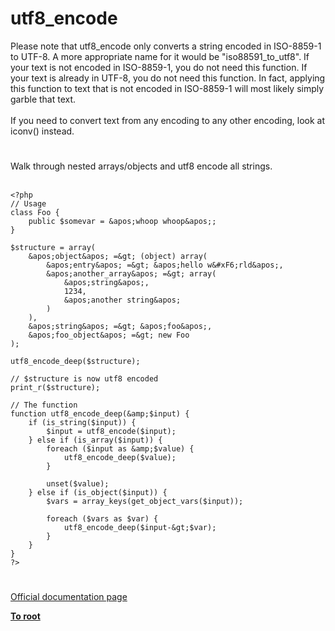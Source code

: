 # utf8_encode



Please note that utf8_encode only converts a string encoded in ISO-8859-1 to UTF-8. A more appropriate name for it would be "iso88591_to_utf8". If your text is not encoded in  ISO-8859-1, you do not need this function. If your text is already in UTF-8, you do not need this function. In fact, applying this function to text that is not encoded in ISO-8859-1 will most likely simply garble that text.<br><br>If you need to convert text from any encoding to any other encoding, look at iconv() instead.  

#

Walk through nested arrays/objects and utf8 encode all strings.<br><br>

```
<?php
// Usage
class Foo {
    public $somevar = &apos;whoop whoop&apos;;
}

$structure = array(
    &apos;object&apos; =&gt; (object) array(
        &apos;entry&apos; =&gt; &apos;hello w&#xF6;rld&apos;,
        &apos;another_array&apos; =&gt; array(
            &apos;string&apos;,
            1234,
            &apos;another string&apos;
        )
    ),
    &apos;string&apos; =&gt; &apos;foo&apos;,
    &apos;foo_object&apos; =&gt; new Foo
);

utf8_encode_deep($structure);

// $structure is now utf8 encoded
print_r($structure);

// The function
function utf8_encode_deep(&amp;$input) {
    if (is_string($input)) {
        $input = utf8_encode($input);
    } else if (is_array($input)) {
        foreach ($input as &amp;$value) {
            utf8_encode_deep($value);
        }

        unset($value);
    } else if (is_object($input)) {
        $vars = array_keys(get_object_vars($input));

        foreach ($vars as $var) {
            utf8_encode_deep($input-&gt;$var);
        }
    }
}
?>
```
  

#

[Official documentation page](https://www.php.net/manual/en/function.utf8-encode.php)

**[To root](/README.md)**